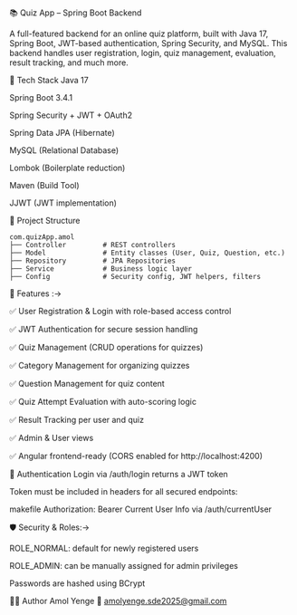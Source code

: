 📚 Quiz App – Spring Boot Backend

A full-featured backend for an online quiz platform, built with Java 17, Spring Boot, JWT-based authentication, Spring Security, and MySQL. This backend handles user registration, login, quiz management, evaluation, result tracking, and much more.

🚀 Tech Stack
Java 17

Spring Boot 3.4.1

Spring Security + JWT + OAuth2

Spring Data JPA (Hibernate)

MySQL (Relational Database)

Lombok (Boilerplate reduction)

Maven (Build Tool)

JJWT (JWT implementation)





📂 Project Structure

    com.quizApp.amol
    ├── Controller         # REST controllers
    ├── Model              # Entity classes (User, Quiz, Question, etc.)
    ├── Repository         # JPA Repositories
    ├── Service            # Business logic layer
    ├── Config             # Security config, JWT helpers, filters



    

🧪 Features :->

✅ User Registration & Login with role-based access control

✅ JWT Authentication for secure session handling

✅ Quiz Management (CRUD operations for quizzes)

✅ Category Management for organizing quizzes

✅ Question Management for quiz content

✅ Quiz Attempt Evaluation with auto-scoring logic

✅ Result Tracking per user and quiz

✅ Admin & User views

✅ Angular frontend-ready (CORS enabled for http://localhost:4200)





🔐 Authentication
Login via /auth/login returns a JWT token

Token must be included in headers for all secured endpoints:

makefile
Authorization: Bearer <your-token>
Current User Info via /auth/currentUser





🛡️ Security & Roles:->

ROLE_NORMAL: default for newly registered users

ROLE_ADMIN: can be manually assigned for admin privileges

Passwords are hashed using BCrypt





👨‍💻 Author
Amol Yenge
📧 amolyenge.sde2025@gmail.com
